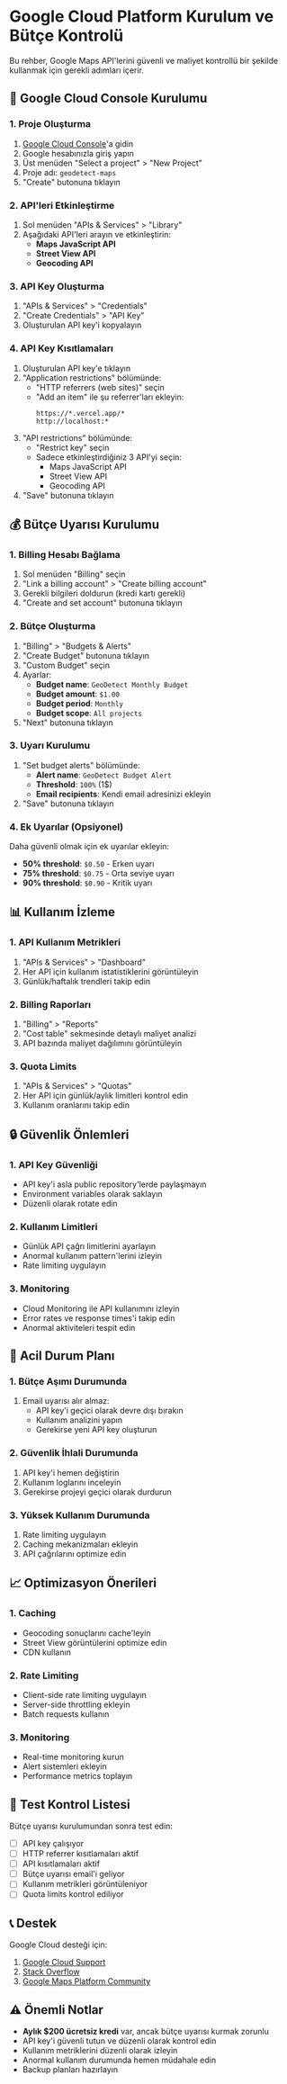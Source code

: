 # Google Cloud Platform Kurulum ve Bütçe Kontrolü

Bu rehber, Google Maps API'lerini güvenli ve maliyet kontrollü bir şekilde kullanmak için gerekli adımları içerir.

## 🚀 Google Cloud Console Kurulumu

### 1. Proje Oluşturma
1. [Google Cloud Console](https://console.cloud.google.com)'a gidin
2. Google hesabınızla giriş yapın
3. Üst menüden "Select a project" > "New Project"
4. Proje adı: `geodetect-maps`
5. "Create" butonuna tıklayın

### 2. API'leri Etkinleştirme
1. Sol menüden "APIs & Services" > "Library"
2. Aşağıdaki API'leri arayın ve etkinleştirin:
   - **Maps JavaScript API**
   - **Street View API**
   - **Geocoding API**

### 3. API Key Oluşturma
1. "APIs & Services" > "Credentials"
2. "Create Credentials" > "API Key"
3. Oluşturulan API key'i kopyalayın

### 4. API Key Kısıtlamaları
1. Oluşturulan API key'e tıklayın
2. "Application restrictions" bölümünde:
   - "HTTP referrers (web sites)" seçin
   - "Add an item" ile şu referrer'ları ekleyin:
     ```
     https://*.vercel.app/*
     http://localhost:*
     ```
3. "API restrictions" bölümünde:
   - "Restrict key" seçin
   - Sadece etkinleştirdiğiniz 3 API'yi seçin:
     - Maps JavaScript API
     - Street View API
     - Geocoding API
4. "Save" butonuna tıklayın

## 💰 Bütçe Uyarısı Kurulumu

### 1. Billing Hesabı Bağlama
1. Sol menüden "Billing" seçin
2. "Link a billing account" > "Create billing account"
3. Gerekli bilgileri doldurun (kredi kartı gerekli)
4. "Create and set account" butonuna tıklayın

### 2. Bütçe Oluşturma
1. "Billing" > "Budgets & Alerts"
2. "Create Budget" butonuna tıklayın
3. "Custom Budget" seçin
4. Ayarlar:
   - **Budget name**: `GeoDetect Monthly Budget`
   - **Budget amount**: `$1.00`
   - **Budget period**: `Monthly`
   - **Budget scope**: `All projects`
5. "Next" butonuna tıklayın

### 3. Uyarı Kurulumu
1. "Set budget alerts" bölümünde:
   - **Alert name**: `GeoDetect Budget Alert`
   - **Threshold**: `100%` (1$)
   - **Email recipients**: Kendi email adresinizi ekleyin
2. "Save" butonuna tıklayın

### 4. Ek Uyarılar (Opsiyonel)
Daha güvenli olmak için ek uyarılar ekleyin:
- **50% threshold**: `$0.50` - Erken uyarı
- **75% threshold**: `$0.75` - Orta seviye uyarı
- **90% threshold**: `$0.90` - Kritik uyarı

## 📊 Kullanım İzleme

### 1. API Kullanım Metrikleri
1. "APIs & Services" > "Dashboard"
2. Her API için kullanım istatistiklerini görüntüleyin
3. Günlük/haftalık trendleri takip edin

### 2. Billing Raporları
1. "Billing" > "Reports"
2. "Cost table" sekmesinde detaylı maliyet analizi
3. API bazında maliyet dağılımını görüntüleyin

### 3. Quota Limits
1. "APIs & Services" > "Quotas"
2. Her API için günlük/aylık limitleri kontrol edin
3. Kullanım oranlarını takip edin

## 🔒 Güvenlik Önlemleri

### 1. API Key Güvenliği
- API key'i asla public repository'lerde paylaşmayın
- Environment variables olarak saklayın
- Düzenli olarak rotate edin

### 2. Kullanım Limitleri
- Günlük API çağrı limitlerini ayarlayın
- Anormal kullanım pattern'lerini izleyin
- Rate limiting uygulayın

### 3. Monitoring
- Cloud Monitoring ile API kullanımını izleyin
- Error rates ve response times'i takip edin
- Anormal aktiviteleri tespit edin

## 🚨 Acil Durum Planı

### 1. Bütçe Aşımı Durumunda
1. Email uyarısı alır almaz:
   - API key'i geçici olarak devre dışı bırakın
   - Kullanım analizini yapın
   - Gerekirse yeni API key oluşturun

### 2. Güvenlik İhlali Durumunda
1. API key'i hemen değiştirin
2. Kullanım loglarını inceleyin
3. Gerekirse projeyi geçici olarak durdurun

### 3. Yüksek Kullanım Durumunda
1. Rate limiting uygulayın
2. Caching mekanizmaları ekleyin
3. API çağrılarını optimize edin

## 📈 Optimizasyon Önerileri

### 1. Caching
- Geocoding sonuçlarını cache'leyin
- Street View görüntülerini optimize edin
- CDN kullanın

### 2. Rate Limiting
- Client-side rate limiting uygulayın
- Server-side throttling ekleyin
- Batch requests kullanın

### 3. Monitoring
- Real-time monitoring kurun
- Alert sistemleri ekleyin
- Performance metrics toplayın

## 🎯 Test Kontrol Listesi

Bütçe uyarısı kurulumundan sonra test edin:

- [ ] API key çalışıyor
- [ ] HTTP referrer kısıtlamaları aktif
- [ ] API kısıtlamaları aktif
- [ ] Bütçe uyarısı email'i geliyor
- [ ] Kullanım metrikleri görüntüleniyor
- [ ] Quota limits kontrol ediliyor

## 📞 Destek

Google Cloud desteği için:
1. [Google Cloud Support](https://cloud.google.com/support)
2. [Stack Overflow](https://stackoverflow.com/questions/tagged/google-maps-api)
3. [Google Maps Platform Community](https://developers.google.com/maps/community)

## ⚠️ Önemli Notlar

- **Aylık $200 ücretsiz kredi** var, ancak bütçe uyarısı kurmak zorunlu
- API key'i güvenli tutun ve düzenli olarak kontrol edin
- Kullanım metriklerini düzenli olarak izleyin
- Anormal kullanım durumunda hemen müdahale edin
- Backup planları hazırlayın 